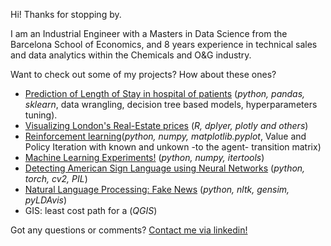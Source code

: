 Hi! Thanks for stopping by.

I am an Industrial Engineer with a Masters in Data Science from the Barcelona School of Economics, and 8 years experience in technical sales and data analytics within the Chemicals and O&G industry.

Want to check out some of my projects? How about these ones?

- [Prediction of Length of Stay in hospital of patients](https://github.com/juanpiccio/hospital-LOS) (*python, pandas, sklearn*, data wrangling, decision tree based models, hyperparameters tuning).
- [Visualizing London's Real-Estate prices](https://github.com/juanpiccio/london-real-estate-viz) (*R, dplyer, plotly and others*)
- [Reinforcement learning](https://github.com/juanpiccio/reinforcement-learning)(*python, numpy, matplotlib.pyplot*, Value and Policy Iteration with known and unkown -to the agent- transition matrix)
- [Machine Learning Experiments!](https://github.com/juanpiccio/machine-learning) (*python, numpy, itertools*)
- [Detecting American Sign Language using Neural Networks](https://github.com/juanpiccio/ASL) (*python, torch, cv2, PIL*)
- [Natural Language Processing: Fake News](https://github.com/juanpiccio/nlp-fake-news-analysis) (*python, nltk, gensim, pyLDAvis*)
- GIS: least cost path for a (*QGIS*)

Got any questions or comments? [Contact me via linkedin!](https://www.linkedin.com/in/juanpiccio/)

<!---
juanpiccio/juanpiccio is a ✨ special ✨ repository because its `README.md` (this file) appears on your GitHub profile.
You can click the Preview link to take a look at your changes.
--->

